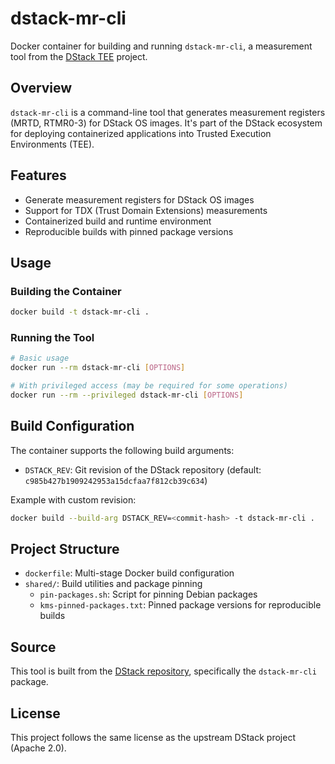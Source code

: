 # dstack-mr-cli

Docker container for building and running `dstack-mr-cli`, a measurement tool from the [DStack TEE](https://github.com/Dstack-TEE/dstack) project.

## Overview

`dstack-mr-cli` is a command-line tool that generates measurement registers (MRTD, RTMR0-3) for DStack OS images. It's part of the DStack ecosystem for deploying containerized applications into Trusted Execution Environments (TEE).

## Features

- Generate measurement registers for DStack OS images
- Support for TDX (Trust Domain Extensions) measurements
- Containerized build and runtime environment
- Reproducible builds with pinned package versions

## Usage

### Building the Container

```bash
docker build -t dstack-mr-cli .
```

### Running the Tool

```bash
# Basic usage
docker run --rm dstack-mr-cli [OPTIONS]

# With privileged access (may be required for some operations)
docker run --rm --privileged dstack-mr-cli [OPTIONS]
```

## Build Configuration

The container supports the following build arguments:

- `DSTACK_REV`: Git revision of the DStack repository (default: `c985b427b1909242953a15dcfaa7f812cb39c634`)

Example with custom revision:
```bash
docker build --build-arg DSTACK_REV=<commit-hash> -t dstack-mr-cli .
```

## Project Structure

- `dockerfile`: Multi-stage Docker build configuration
- `shared/`: Build utilities and package pinning
  - `pin-packages.sh`: Script for pinning Debian packages
  - `kms-pinned-packages.txt`: Pinned package versions for reproducible builds

## Source

This tool is built from the [DStack repository](https://github.com/Dstack-TEE/dstack), specifically the `dstack-mr-cli` package.

## License

This project follows the same license as the upstream DStack project (Apache 2.0).